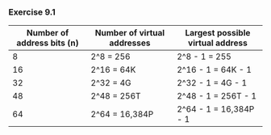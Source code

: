 ### Exercise 9.1
| Number of address bits (n) | Number of virtual addresses | Largest possible virtual address |
| -------------------------- | --------------------------- | -------------------------------- |
| 8                          | 2^8 = 256                   | 2^8 - 1 = 255                    |
| 16                         | 2^16 = 64K                  | 2^16 - 1 = 64K - 1               |
| 32                         | 2^32 = 4G                   | 2^32 - 1 = 4G - 1                |
| 48                         | 2^48 = 256T                 | 2^48 - 1 = 256T - 1              |
| 64                         | 2^64 = 16,384P              | 2^64 - 1 = 16,384P - 1           |
